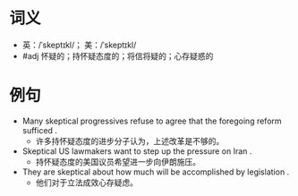 # 词义
- 英：/ˈskeptɪkl/； 美：/ˈskeptɪkl/
- #adj 怀疑的；持怀疑态度的；将信将疑的；心存疑惑的
# 例句
- Many skeptical progressives refuse to agree that the foregoing reform sufficed .
	- 许多持怀疑态度的进步分子认为，上述改革是不够的。
- Skeptical US lawmakers want to step up the pressure on Iran .
	- 持怀疑态度的美国议员希望进一步向伊朗施压。
- They are skeptical about how much will be accomplished by legislation .
	- 他们对于立法成效心存疑虑。
